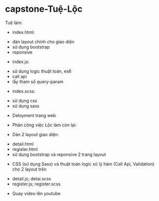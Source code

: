 # capstone-Tuệ-Lộc

Tuệ làm:

- index.html:

* dàn layout chính cho giao diện
* sử dụng bootstrap
* reponsive

- index.js:

* sử dụng logic thuật toán, es6
* call api
* lấy tham số query-param

- index.scss:

* sử dụng css
* sử dụng sass

- Deloyment trang web
- Phân công việc
  Lộc làm còn lại:

- Dàn 2 layout giao diện:

* detail.html
* register.html
* sử dụng bootstrap và reponsive 2 trang layout

- CSS (sử dụng Sass) và thuật toán logic xử lý hàm (Call Api, Validation) cho 2 layout trên

* detail.js; detai.scss
* register.js; register.scss

- Quay video lên youtube
